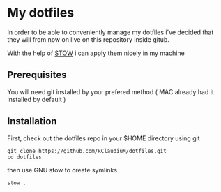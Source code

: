 # My dotfiles

In order to be able to conveniently manage my dotfiles i've decided that they will from now on live on this repository inside gitub.


With the help of [STOW](https://www.gnu.org/software/stow/) i can apply them nicely in my machine 


## Prerequisites

You will need git installed by your prefered method ( MAC already had it installed by default )

## Installation

First, check out the dotfiles repo in your $HOME directory using git

```
git clone https://github.com/RClaudiuM/dotfiles.git
cd dotfiles
```

then use GNU stow to create symlinks

```
stow .
```
